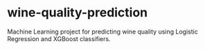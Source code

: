 # wine-quality-prediction
Machine Learning project for predicting wine quality using Logistic Regression and XGBoost classifiers.
